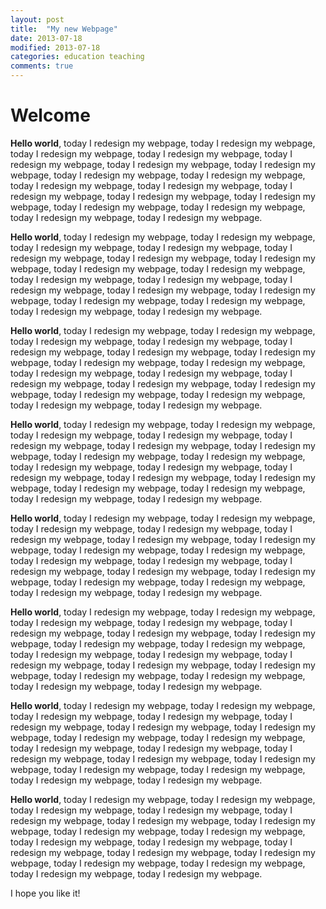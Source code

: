 ```yaml
---
layout: post
title:  "My new Webpage"
date: 2013-07-18
modified: 2013-07-18
categories: education teaching
comments: true
---
```


# Welcome

**Hello world**, today I redesign my webpage, today I redesign my webpage, today I redesign my webpage, today I redesign my webpage, today I redesign my webpage, today I redesign my webpage, today I redesign my webpage, today I redesign my webpage, today I redesign my webpage, today I redesign my webpage, today I redesign my webpage, today I redesign my webpage, today I redesign my webpage, today I redesign my webpage, today I redesign my webpage, today I redesign my webpage, today I redesign my webpage, today I redesign my webpage.

**Hello world**, today I redesign my webpage, today I redesign my webpage, today I redesign my webpage, today I redesign my webpage, today I redesign my webpage, today I redesign my webpage, today I redesign my webpage, today I redesign my webpage, today I redesign my webpage, today I redesign my webpage, today I redesign my webpage, today I redesign my webpage, today I redesign my webpage, today I redesign my webpage, today I redesign my webpage, today I redesign my webpage, today I redesign my webpage, today I redesign my webpage.

**Hello world**, today I redesign my webpage, today I redesign my webpage, today I redesign my webpage, today I redesign my webpage, today I redesign my webpage, today I redesign my webpage, today I redesign my webpage, today I redesign my webpage, today I redesign my webpage, today I redesign my webpage, today I redesign my webpage, today I redesign my webpage, today I redesign my webpage, today I redesign my webpage, today I redesign my webpage, today I redesign my webpage, today I redesign my webpage, today I redesign my webpage.

**Hello world**, today I redesign my webpage, today I redesign my webpage, today I redesign my webpage, today I redesign my webpage, today I redesign my webpage, today I redesign my webpage, today I redesign my webpage, today I redesign my webpage, today I redesign my webpage, today I redesign my webpage, today I redesign my webpage, today I redesign my webpage, today I redesign my webpage, today I redesign my webpage, today I redesign my webpage, today I redesign my webpage, today I redesign my webpage, today I redesign my webpage.

**Hello world**, today I redesign my webpage, today I redesign my webpage, today I redesign my webpage, today I redesign my webpage, today I redesign my webpage, today I redesign my webpage, today I redesign my webpage, today I redesign my webpage, today I redesign my webpage, today I redesign my webpage, today I redesign my webpage, today I redesign my webpage, today I redesign my webpage, today I redesign my webpage, today I redesign my webpage, today I redesign my webpage, today I redesign my webpage, today I redesign my webpage.

**Hello world**, today I redesign my webpage, today I redesign my webpage, today I redesign my webpage, today I redesign my webpage, today I redesign my webpage, today I redesign my webpage, today I redesign my webpage, today I redesign my webpage, today I redesign my webpage, today I redesign my webpage, today I redesign my webpage, today I redesign my webpage, today I redesign my webpage, today I redesign my webpage, today I redesign my webpage, today I redesign my webpage, today I redesign my webpage, today I redesign my webpage.

**Hello world**, today I redesign my webpage, today I redesign my webpage, today I redesign my webpage, today I redesign my webpage, today I redesign my webpage, today I redesign my webpage, today I redesign my webpage, today I redesign my webpage, today I redesign my webpage, today I redesign my webpage, today I redesign my webpage, today I redesign my webpage, today I redesign my webpage, today I redesign my webpage, today I redesign my webpage, today I redesign my webpage, today I redesign my webpage, today I redesign my webpage.

**Hello world**, today I redesign my webpage, today I redesign my webpage, today I redesign my webpage, today I redesign my webpage, today I redesign my webpage, today I redesign my webpage, today I redesign my webpage, today I redesign my webpage, today I redesign my webpage, today I redesign my webpage, today I redesign my webpage, today I redesign my webpage, today I redesign my webpage, today I redesign my webpage, today I redesign my webpage, today I redesign my webpage, today I redesign my webpage, today I redesign my webpage.


I hope you like it!